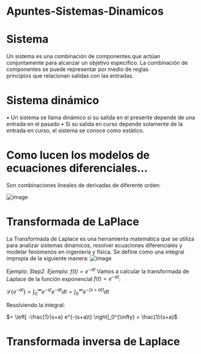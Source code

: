 # Apuntes-Sistemas-Dinamicos

  # Sistema
  Un sistema es una combinación de componentes que actúan conjuntamente para alcanzar un objetivo específico. La combinación de componentes se puede representar por medio de reglas      
  principios que relacionan salidas con las entradas.

  # Sistema dinámico
  • Un sistema se llama dinámico si su salida en el presente
  depende de una entrada en el pasado
  • Si su salida en curso depende solamente de la entrada en
  curso, el sistema se conoce como estático.

  # Como lucen los modelos de ecuaciones diferenciales…
  Son combinaciones lineales de derivadas de diferente orden:
  
  ![image](https://github.com/user-attachments/assets/54057239-3757-426a-b4f3-2e6480e5c151)

  # Transformada de LaPlace
  La Transformada de Laplace es una herramienta matemática que se utiliza para analizar sistemas dinámicos, resolver ecuaciones diferenciales y modelar fenómenos en ingeniería y física.    Se define como una integral impropia de la siguiente manera:
   ![image](https://github.com/user-attachments/assets/7f33218d-6722-438f-87a7-32ee78d290fd)

  Ejemplo: 
  *Step2. Ejemplo: $f(t) = e^{-at}$*
Vamos a calcular la transformada de Laplace de la función exponencial $f(t) = e^{-at}$:

$\mathcal{L}\{e^{-at}\} = \int_0^{\infty} e^{-st} e^{-at} dt = \int_0^{\infty} e^{-(s+a)t} dt$

Resolviendo la integral:

$= \left[ -\frac{1}{s+a} e^{-(s+a)t} \right]_0^{\infty} = \frac{1}{s+a}$


  # Transformada inversa de Laplace
  
   
  



   
